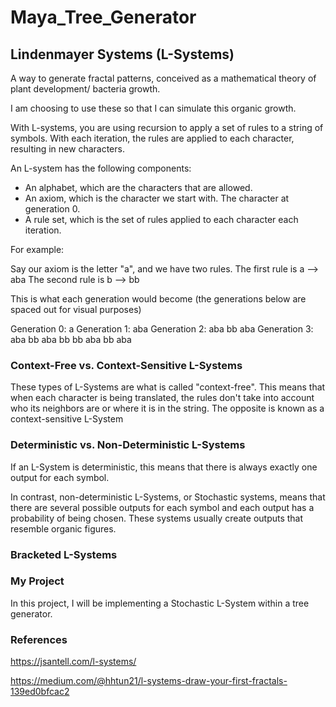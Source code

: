 # Maya_Tree_Generator

## Lindenmayer Systems (L-Systems)

A way to generate fractal patterns, conceived as a mathematical theory of plant development/ bacteria growth.

I am choosing to use these so that I can simulate this organic growth.

With L-systems, you are using recursion to apply a set of rules to a string of symbols. With each iteration, the rules are applied to each character, resulting in new characters.

An L-system has the following components:

- An alphabet, which are the characters that are allowed.
- An axiom, which is the character we start with. The character at generation 0.
- A rule set, which is the set of rules applied to each character each iteration.

For example:

Say our axiom is the letter "a", and we have two rules. The first rule is a --> aba
The second rule is b --> bb

This is what each generation would become (the generations below are spaced out for visual purposes)

Generation 0: a
Generation 1: aba
Generation 2: aba bb aba
Generation 3: aba bb aba bb bb aba bb aba

### Context-Free vs. Context-Sensitive L-Systems

These types of L-Systems are what is called "context-free". This means that when each character is being translated, the rules don't take into account who its neighbors are or where it is in the string. The opposite is known as a context-sensitive L-System

### Deterministic vs. Non-Deterministic L-Systems

If an L-System is deterministic, this means that there is always exactly one output for each symbol.

In contrast, non-deterministic L-Systems, or Stochastic systems, means that there are several possible outputs for each symbol and each output has a probability of being chosen. These systems usually create outputs that resemble organic figures.

### Bracketed L-Systems

### My Project

In this project, I will be implementing a Stochastic L-System within a tree generator. 

### References

https://jsantell.com/l-systems/ 

https://medium.com/@hhtun21/l-systems-draw-your-first-fractals-139ed0bfcac2